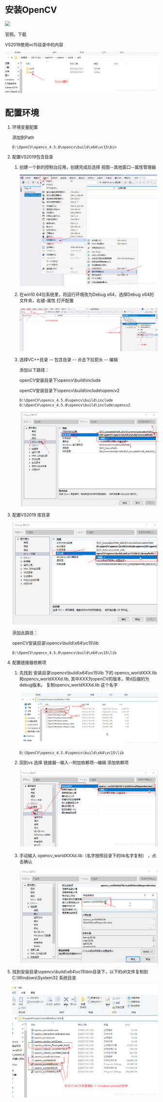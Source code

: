 # 安装OpenCV

![](https://blog.csdn.net/zhong_zihao/article/details/107811457)

官网，下载

VS2019使用vc15目录中的内容

![](Pics/install001.png)

# 配置环境

1. 环境变量配置

    添加到Path
    ```
    D:\OpenCV\opencv_4.5.0\opencv\build\x64\vc15\bin
    ```

2. 配置VS2019包含目录

    1. 创建一个新的控制台应用，创建完成后选择 视图--其他窗口--属性管理器
   
        ![](Pics/install002.png)

    2. 在win10 64位系统里，将运行环境改为Debug x64，选择Debug x64的文件夹，右键-属性 打开配置

        ![](Pics/install003.png)

    3. 选择VC++目录 -- 包含目录 -- 点击下拉箭头 -- 编辑
        
        添加以下路径：

        openCV安装目录下\opencv\build\include

        openCV安装目录下\opencv\build\include\opencv2

        ```
        D:\OpenCV\opencv_4.5.0\opencv\build\include
        D:\OpenCV\opencv_4.5.0\opencv\build\include\opencv2
        ```

        ![](Pics/install004.png)

3. 配置VS2019 库目录

    ![](Pics/install005.png)

    添加此路径：

    openCV安装目录\opencv\build\x64\vc15\lib

    ```
    D:\OpenCV\opencv_4.5.0\opencv\build\x64\vc15\lib
    ```

4. 配置链接器依赖项

    1. 先找到 安装目录\opencv\build\x64\vc15\lib 下的 opencv_worldXXX.lib和opencv_worldXXXd.lib, 其中XXX为openCV的版本，带d后缀的为debug版本。 复制opencv_worldXXXd.lib 这个名字

        ![](Pics/install006.png)

        ```
        D:\OpenCV\opencv_4.5.0\opencv\build\x64\vc15\lib
        ```

    2. 回到vs 选择 链接器--输入--附加依赖项--编辑 添加依赖项

        ![](Pics/install007.png)

    3. 手动输入 opencv_worldXXXd.lib（名字按照目录下的lib名字复制） ，点击确认

        ![](Pics/install008.png)

5. 找到安装目录\opencv\build\x64\vc15\bin目录下，以下的dll文件复制到 C:\Windows\System32 系统目录

    ![](Pics/install009.png)
